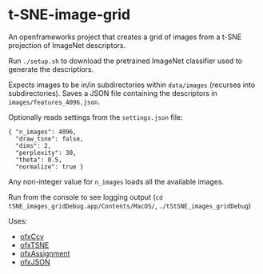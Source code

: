 # t-SNE-image-grid

An openframeworks project that creates a grid of images from a t-SNE projection of ImageNet descriptors.

Run ```./setup.sh``` to download the pretrained ImageNet classifier used to generate the descriptiors.

Expects images to be in/in subdirectories within ```data/images``` (recurses into subdirectories).
Saves a JSON file containing the descriptors in ```images/features_4096.json```.

Optionally reads settings from the ```settings.json``` file:
```
{ "n_images": 4096, 
  "draw_tsne": false, 
  "dims": 2,
  "perplexity": 30,
  "theta": 0.5,
  "normalize": true }
```

Any non-integer value for ```n_images``` loads all the available images.

Run from the console to see logging output (```cd tSNE_images_gridDebug.app/Contents/MacOS/```, ```./tStSNE_images_gridDebug```)

Uses:
  * [ofxCcv](https://github.com/kylemcdonald/ofxCcv)
  * [ofxTSNE](https://github.com/genekogan/ofxTSNE)
  * [ofxAssignment](https://github.com/kylemcdonald/ofxAssignment)
  * [ofxJSON](https://github.com/jefftimesten/ofxJSON)
